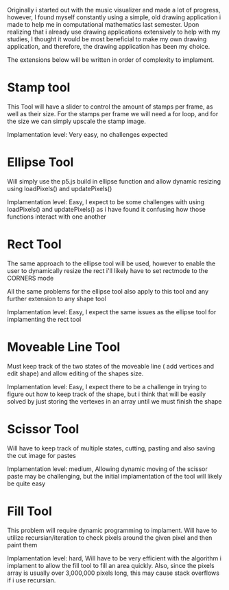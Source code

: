 Originally i started out with the music visualizer and made a lot of progress,
however, I found myself constantly using a simple, old drawing
application i made to help me in computational mathematics last semester. Upon
realizing that i already use drawing applications extensively to help with my
studies, I thought it would be most beneficial to make my own drawing
application, and therefore, the drawing application has been my choice. 

The extensions below will be written in order of complexity to implament.

# Stamp tool 
  This Tool will have a slider to control the amount of stamps per
  frame, as well as their size. For the stamps per frame we will need a for
  loop, and for the size we can simply upscale the stamp image. 

Implamentation level: Very easy, no challenges expected


# Ellipse Tool 
  Will simply use the p5.js build in ellipse function and allow
  dynamic resizing using loadPixels() and updatePixels()

Implamentation level: Easy, I expect to be some challenges with using
loadPixels() and updatePixels() as i have found it confusing how those
functions interact with one another


# Rect Tool
  The same approach to the ellipse tool will be used, however to
  enable the user to dynamically resize the rect i'll likely have to set
  rectmode to the CORNERS mode 
  
  All the same problems for the ellipse tool also
  apply to this tool and any further extension to any shape tool

Implamentation level: Easy, I expect the same issues as the ellipse tool for
implamenting the rect tool


# Moveable Line Tool 
  Must keep track of the two states of the moveable line (
  add vertices and edit shape) and allow editing of the shapes size.

Implamentation level: Easy, I expect there to be a challenge in trying to
figure out how to keep track of the shape, but i think that will be easily
solved by just storing the vertexes in an array until we must finish the shape


# Scissor Tool 
  Will have to keep track of multiple states, cutting, pasting and
  also saving the cut image for pastes

Implamentation level: medium, Allowing dynamic moving of the scissor paste may
be challenging, but the initial implamentation of the tool will likely be quite
easy


# Fill Tool 
  This problem will require dynamic programming to implament. Will
  have to utilize recursian/iteration  to check pixels around the given pixel
  and then paint them

Implamentation level: hard, Will have to be very efficient with the algorithm i
implament to allow the fill tool to fill an area quickly. Also, since the pixels
array is usually over 3,000,000 pixels long, this may cause stack overflows
if i use recursian.

